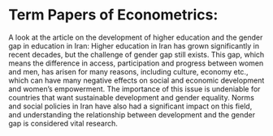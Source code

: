 # Term Papers of Econometrics:
A look at the article on the development of higher education and the gender gap in education in Iran:
Higher education in Iran has grown significantly in recent decades, but the challenge of gender gap still exists. This gap, which means the difference in access, participation and progress between women and men, has arisen for many reasons, including culture, economy etc., which can have many negative effects on social and economic development and women’s empowerment. The importance of this issue is undeniable for countries that want sustainable development and gender equality. Norms and social policies in Iran have also had a significant impact on this field, and understanding the relationship between development and the gender gap is considered vital research.
